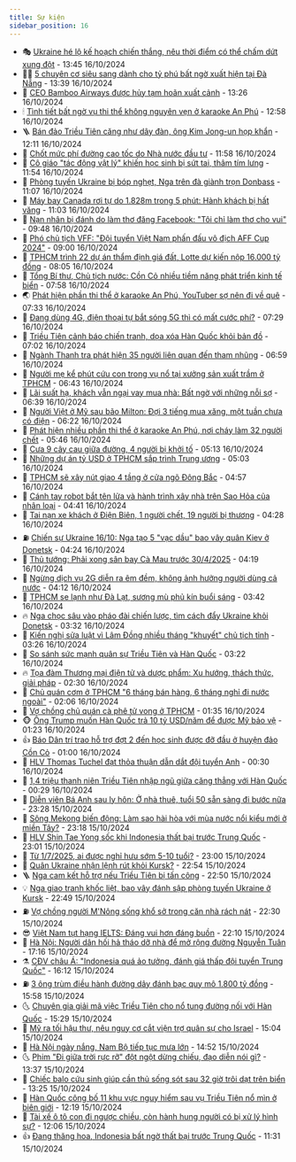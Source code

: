 ```yaml
---
title: Sự kiện
sidebar_position: 16
---
```


<!-- dantri-su-kien:START -->
- 🎭 [Ukraine hé lộ kế hoạch chiến thắng, nêu thời điểm có thể chấm dứt xung đột](https://dantri.com.vn/the-gioi/ukraine-he-lo-ke-hoach-chien-thang-neu-thoi-diem-co-the-cham-dut-xung-dot-20241016195511801.htm) - 13:45 16/10/2024
- 👨‍🏫 [5 chuyên cơ siêu sang dành cho tỷ phú bất ngờ xuất hiện tại Đà Nẵng](https://dantri.com.vn/xa-hoi/5-chuyen-co-sieu-sang-danh-cho-ty-phu-bat-ngo-xuat-hien-tai-da-nang-20241016192240357.htm) - 13:39 16/10/2024
- 🌮 [CEO Bamboo Airways được hủy tạm hoãn xuất cảnh](https://dantri.com.vn/kinh-doanh/ceo-bamboo-airways-duoc-huy-tam-hoan-xuat-canh-20241016200258125.htm) - 13:26 16/10/2024
- 🕯 [Tình tiết bất ngờ vụ thi thể không nguyên vẹn ở karaoke An Phú](https://dantri.com.vn/phap-luat/tinh-tiet-bat-ngo-vu-thi-the-khong-nguyen-ven-o-karaoke-an-phu-20241016193608592.htm) - 12:58 16/10/2024
- 🪜 [Bán đảo Triều Tiên căng như dây đàn, ông Kim Jong-un họp khẩn](https://dantri.com.vn/the-gioi/ban-dao-trieu-tien-cang-nhu-day-dan-ong-kim-jong-un-hop-khan-20241016182442042.htm) - 12:11 16/10/2024
- 🐘 [Chốt mức phí đường cao tốc do Nhà nước đầu tư](https://dantri.com.vn/xa-hoi/chot-muc-phi-duong-cao-toc-do-nha-nuoc-dau-tu-20241016173529195.htm) - 11:58 16/10/2024
- 🤔 [Cô giáo &quot;tác động vật lý&quot; khiến học sinh bị sứt tai, thâm tím lưng](https://dantri.com.vn/giao-duc/co-giao-tac-dong-vat-ly-khien-hoc-sinh-bi-sut-tai-tham-tim-lung-20241016183203075.htm) - 11:54 16/10/2024
- 🧠 [Phòng tuyến Ukraine bị bóp nghẹt, Nga trên đà giành trọn Donbass](https://dantri.com.vn/the-gioi/phong-tuyen-ukraine-bi-bop-nghet-nga-tren-da-gianh-tron-donbass-20241016080753306.htm) - 11:07 16/10/2024
- 📝 [Máy bay Canada rơi tự do 1.828m trong 5 phút: Hành khách bị hất văng](https://dantri.com.vn/the-gioi/may-bay-canada-roi-tu-do-1828m-trong-5-phut-hanh-khach-bi-hat-vang-20241016172414466.htm) - 11:03 16/10/2024
- 🦏 [Nạn nhân bị đánh do làm thơ đăng Facebook: &quot;Tôi chỉ làm thơ cho vui&quot;](https://dantri.com.vn/phap-luat/nan-nhan-bi-danh-do-lam-tho-dang-facebook-toi-chi-lam-tho-cho-vui-20241016160505367.htm) - 09:48 16/10/2024
- 🥰 [Phó chủ tịch VFF: &quot;Đội tuyển Việt Nam phấn đấu vô địch AFF Cup 2024&quot;](https://dantri.com.vn/the-thao/pho-chu-tich-vff-doi-tuyen-viet-nam-phan-dau-vo-dich-aff-cup-2024-20241015232209912.htm) - 09:00 16/10/2024
- 🤗 [TPHCM trình 22 dự án thẩm định giá đất, Lotte dự kiến nộp 16.000 tỷ đồng](https://dantri.com.vn/bat-dong-san/tphcm-trinh-22-du-an-tham-dinh-gia-dat-lotte-du-kien-nop-16000-ty-dong-20241016150128380.htm) - 08:05 16/10/2024
- 🌈 [Tổng Bí thư, Chủ tịch nước: Cồn Cỏ nhiều tiềm năng phát triển kinh tế biển](https://dantri.com.vn/xa-hoi/tong-bi-thu-chu-tich-nuoc-con-co-nhieu-tiem-nang-phat-trien-kinh-te-bien-20241016114142388.htm) - 07:58 16/10/2024
- 🌏 [Phát hiện phần thi thể ở karaoke An Phú, YouTuber sợ nên đi về quê](https://dantri.com.vn/phap-luat/phat-hien-phan-thi-the-o-karaoke-an-phu-youtuber-so-nen-di-ve-que-20241016141641839.htm) - 07:33 16/10/2024
- 💄 [Đang dùng 4G, điện thoại tự bắt sóng 5G thì có mất cước phí?](https://dantri.com.vn/suc-manh-so/dang-dung-4g-dien-thoai-tu-bat-song-5g-thi-co-mat-cuoc-phi-20241016142728489.htm) - 07:29 16/10/2024
- 👺 [Triều Tiên cảnh báo chiến tranh, dọa xóa Hàn Quốc khỏi bản đồ](https://dantri.com.vn/the-gioi/trieu-tien-canh-bao-chien-tranh-doa-xoa-han-quoc-khoi-ban-do-20241016134823017.htm) - 07:02 16/10/2024
- 👹 [Ngành Thanh tra phát hiện 35 người liên quan đến tham nhũng](https://dantri.com.vn/xa-hoi/nganh-thanh-tra-phat-hien-35-nguoi-lien-quan-den-tham-nhung-20241016134208208.htm) - 06:59 16/10/2024
- 🌊 [Người mẹ kể phút cứu con trong vụ nổ tại xưởng sản xuất trầm ở TPHCM](https://dantri.com.vn/xa-hoi/nguoi-me-ke-phut-cuu-con-trong-vu-no-tai-xuong-san-xuat-tram-o-tphcm-20241015221947190.htm) - 06:43 16/10/2024
- 🤠 [Lãi suất hạ, khách vẫn ngại vay mua nhà: Bất ngờ với những nỗi sợ](https://dantri.com.vn/kinh-doanh/lai-suat-ha-khach-van-ngai-vay-mua-nha-bat-ngo-voi-nhung-noi-so-20241015232708274.htm) - 06:39 16/10/2024
- 🎊 [Người Việt ở Mỹ sau bão Milton: Đợi 3 tiếng mua xăng, một tuần chưa có điện](https://dantri.com.vn/doi-song/nguoi-viet-o-my-sau-bao-milton-doi-3-tieng-mua-xang-mot-tuan-chua-co-dien-20241016124034494.htm) - 06:22 16/10/2024
- 🐘 [Phát hiện nhiều phần thi thể ở karaoke An Phú, nơi cháy làm 32 người chết](https://dantri.com.vn/phap-luat/phat-hien-nhieu-phan-thi-the-o-karaoke-an-phu-noi-chay-lam-32-nguoi-chet-20241016123725351.htm) - 05:46 16/10/2024
- 💂 [Cưa 9 cây cau giữa đường, 4 người bị khởi tố](https://dantri.com.vn/phap-luat/cua-9-cay-cau-giua-duong-4-nguoi-bi-khoi-to-20241016103422250.htm) - 05:13 16/10/2024
- 👹 [Những dự án tỷ USD ở TPHCM sắp trình Trung ương](https://dantri.com.vn/xa-hoi/nhung-du-an-ty-usd-o-tphcm-sap-trinh-trung-uong-20241011180747715.htm) - 05:03 16/10/2024
- 🦒 [TPHCM sẽ xây nút giao 4 tầng ở cửa ngõ Đông Bắc](https://dantri.com.vn/xa-hoi/tphcm-se-xay-nut-giao-4-tang-o-cua-ngo-dong-bac-20241016112530320.htm) - 04:57 16/10/2024
- 🗽 [Cánh tay robot bắt tên lửa và hành trình xây nhà trên Sao Hỏa của nhân loại](https://dantri.com.vn/khoa-hoc-cong-nghe/canh-tay-robot-bat-ten-lua-va-hanh-trinh-xay-nha-tren-sao-hoa-cua-nhan-loai-20241016111403118.htm) - 04:41 16/10/2024
- 💄 [Tai nạn xe khách ở Điện Biên, 1 người chết, 19 người bị thương](https://dantri.com.vn/xa-hoi/tai-nan-xe-khach-o-dien-bien-1-nguoi-chet-19-nguoi-bi-thuong-20241016111210548.htm) - 04:28 16/10/2024
- ⛽️ [Chiến sự Ukraine 16/10: Nga tạo 5 &quot;vạc dầu&quot; bao vây quân Kiev ở Donetsk](https://dantri.com.vn/the-gioi/chien-su-ukraine-1610-nga-tao-5-vac-dau-bao-vay-quan-kiev-o-donetsk-20241016110759855.htm) - 04:24 16/10/2024
- 🥷 [Thủ tướng: Phải xong sân bay Cà Mau trước 30/4/2025](https://dantri.com.vn/xa-hoi/thu-tuong-phai-xong-san-bay-ca-mau-truoc-3042025-20241016094422683.htm) - 04:19 16/10/2024
- 🤖 [Ngừng dịch vụ 2G diễn ra êm đềm, không ảnh hưởng người dùng cả nước](https://dantri.com.vn/suc-manh-so/ngung-dich-vu-2g-dien-ra-em-dem-khong-anh-huong-nguoi-dung-ca-nuoc-20241016105610098.htm) - 04:12 16/10/2024
- 🌊 [TPHCM se lạnh như Đà Lạt, sương mù phủ kín buổi sáng](https://dantri.com.vn/xa-hoi/tphcm-se-lanh-nhu-da-lat-suong-mu-phu-kin-buoi-sang-20241016101451415.htm) - 03:42 16/10/2024
- 🔥 [Nga chọc sâu vào pháo đài chiến lược, tìm cách đẩy Ukraine khỏi Donetsk](https://dantri.com.vn/the-gioi/nga-choc-sau-vao-phao-dai-chien-luoc-tim-cach-day-ukraine-khoi-donetsk-20241016102004641.htm) - 03:32 16/10/2024
- 🦏 [Kiến nghị sửa luật vì Lâm Đồng nhiều tháng &quot;khuyết&quot; chủ tịch tỉnh](https://dantri.com.vn/xa-hoi/kien-nghi-sua-luat-vi-lam-dong-nhieu-thang-khuyet-chu-tich-tinh-20241016095528002.htm) - 03:26 16/10/2024
- 🐘 [So sánh sức mạnh quân sự Triều Tiên và Hàn Quốc](https://dantri.com.vn/the-gioi/so-sanh-suc-manh-quan-su-trieu-tien-va-han-quoc-20241015212153405.htm) - 03:22 16/10/2024
- 🔥 [Tọa đàm Thương mại điện tử và dược phẩm: Xu hướng, thách thức, giải pháp](https://dantri.com.vn/suc-khoe/toa-dam-thuong-mai-dien-tu-va-duoc-pham-xu-huong-thach-thuc-giai-phap-20241015213133554.htm) - 02:30 16/10/2024
- 💼 [Chủ quán cơm ở TPHCM &quot;6 tháng bán hàng, 6 tháng nghỉ đi nước ngoài&quot;](https://dantri.com.vn/du-lich/chu-quan-com-o-tphcm-6-thang-ban-hang-6-thang-nghi-di-nuoc-ngoai-20241015173730760.htm) - 02:06 16/10/2024
- 🚀 [Vợ chồng chủ quán cà phê tử vong ở TPHCM](https://dantri.com.vn/phap-luat/vo-chong-chu-quan-ca-phe-tu-vong-o-tphcm-20241016082950338.htm) - 01:35 16/10/2024
- 🐵 [Ông Trump muốn Hàn Quốc trả 10 tỷ USD/năm để được Mỹ bảo vệ](https://dantri.com.vn/the-gioi/ong-trump-muon-han-quoc-tra-10-ty-usdnam-de-duoc-my-bao-ve-20241016081522548.htm) - 01:23 16/10/2024
- 👍 [Báo Dân trí trao hỗ trợ đợt 2 đến học sinh được đỡ đầu ở huyện đảo Cồn Cỏ](https://dantri.com.vn/tam-long-nhan-ai/bao-dan-tri-trao-ho-tro-dot-2-den-hoc-sinh-duoc-do-dau-o-huyen-dao-con-co-20241015172032142.htm) - 01:00 16/10/2024
- 🚦 [HLV Thomas Tuchel đạt thỏa thuận dẫn dắt đội tuyển Anh](https://dantri.com.vn/the-thao/hlv-thomas-tuchel-dat-thoa-thuan-dan-dat-doi-tuyen-anh-20241016072724897.htm) - 00:30 16/10/2024
- 🥸 [1,4 triệu thanh niên Triều Tiên nhập ngũ giữa căng thẳng với Hàn Quốc](https://dantri.com.vn/the-gioi/14-trieu-thanh-nien-trieu-tien-nhap-ngu-giua-cang-thang-voi-han-quoc-20241016064923319.htm) - 00:29 16/10/2024
- 🥷 [Diễn viên Bá Anh sau ly hôn: Ở nhà thuê, tuổi 50 sẵn sàng đi bước nữa](https://dantri.com.vn/giai-tri/dien-vien-ba-anh-sau-ly-hon-o-nha-thue-tuoi-50-san-sang-di-buoc-nua-20241016024327216.htm) - 23:28 15/10/2024
- 🤡 [Sông Mekong biến động: Làm sao hài hòa với mùa nước nổi kiểu mới ở miền Tây?](https://dantri.com.vn/xa-hoi/song-mekong-bien-dong-lam-sao-hai-hoa-voi-mua-nuoc-noi-kieu-moi-o-mien-tay-20241014200052969.htm) - 23:18 15/10/2024
- 🥳 [HLV Shin Tae Yong sốc khi Indonesia thất bại trước Trung Quốc](https://dantri.com.vn/the-thao/hlv-shin-tae-yong-soc-khi-indonesia-that-bai-truoc-trung-quoc-20241015232504676.htm) - 23:01 15/10/2024
- 🤩 [Từ 1/7/2025, ai được nghỉ hưu sớm 5-10 tuổi?](https://dantri.com.vn/an-sinh/tu-172025-ai-duoc-nghi-huu-som-5-10-tuoi-20241014045311467.htm) - 23:00 15/10/2024
- 🎡 [Quân Ukraine nhận lệnh rút khỏi Kursk?](https://dantri.com.vn/the-gioi/quan-ukraine-nhan-lenh-rut-khoi-kursk-20241016050550837.htm) - 22:54 15/10/2024
- 🪜 [Nga cam kết hỗ trợ nếu Triều Tiên bị tấn công](https://dantri.com.vn/the-gioi/nga-cam-ket-ho-tro-neu-trieu-tien-bi-tan-cong-20241016054033067.htm) - 22:50 15/10/2024
- 💡 [Nga giao tranh khốc liệt, bao vây đánh sập phòng tuyến Ukraine ở Kursk](https://dantri.com.vn/the-gioi/nga-giao-tranh-khoc-liet-bao-vay-danh-sap-phong-tuyen-ukraine-o-kursk-20241016054705009.htm) - 22:49 15/10/2024
- ⛽️ [Vợ chồng người M&#39;Nông sống khổ sở trong căn nhà rách nát](https://dantri.com.vn/tam-long-nhan-ai/vo-chong-nguoi-mnong-song-kho-so-trong-can-nha-rach-nat-20241014110748948.htm) - 22:30 15/10/2024
- 😎 [Việt Nam tụt hạng IELTS: Đáng vui hơn đáng buồn](https://dantri.com.vn/giao-duc/viet-nam-tut-hang-ielts-dang-vui-hon-dang-buon-20241015232105687.htm) - 22:10 15/10/2024
- 🗽 [Hà Nội: Người dân hối hả tháo dỡ nhà để mở rộng đường Nguyễn Tuân](https://dantri.com.vn/xa-hoi/ha-noi-nguoi-dan-hoi-ha-thao-do-nha-de-mo-rong-duong-nguyen-tuan-20241015181704504.htm) - 17:16 15/10/2024
- ⚗️ [CĐV châu Á: &quot;Indonesia quá ảo tưởng, đánh giá thấp đội tuyển Trung Quốc&quot;](https://dantri.com.vn/the-thao/cdv-chau-a-indonesia-qua-ao-tuong-danh-gia-thap-doi-tuyen-trung-quoc-20241015225946307.htm) - 16:12 15/10/2024
- ⛽️ [3 ông trùm điều hành đường dây đánh bạc quy mô 1.800 tỷ đồng](https://dantri.com.vn/phap-luat/3-ong-trum-dieu-hanh-duong-day-danh-bac-quy-mo-1800-ty-dong-20241015224816562.htm) - 15:58 15/10/2024
- 🌜 [Chuyên gia giải mã việc Triều Tiên cho nổ tung đường nối với Hàn Quốc](https://dantri.com.vn/the-gioi/chuyen-gia-giai-ma-viec-trieu-tien-cho-no-tung-duong-noi-voi-han-quoc-20241015222155268.htm) - 15:29 15/10/2024
- 🦩 [Mỹ ra tối hậu thư, nêu nguy cơ cắt viện trợ quân sự cho Israel](https://dantri.com.vn/the-gioi/my-ra-toi-hau-thu-neu-nguy-co-cat-vien-tro-quan-su-cho-israel-20241015215015039.htm) - 15:04 15/10/2024
- 🦒 [Hà Nội ngày nắng, Nam Bộ tiếp tục mưa lớn](https://dantri.com.vn/xa-hoi/ha-noi-ngay-nang-nam-bo-tiep-tuc-mua-lon-20241015213722391.htm) - 14:52 15/10/2024
- 🌜 [Phim &quot;Đi giữa trời rực rỡ&quot; đột ngột dừng chiếu, đạo diễn nói gì?](https://dantri.com.vn/giai-tri/phim-di-giua-troi-ruc-ro-dot-ngot-dung-chieu-dao-dien-noi-gi-20241015195908136.htm) - 13:37 15/10/2024
- 🐎 [Chiếc balo cứu sinh giúp cần thủ sống sót sau 32 giờ trôi dạt trên biển](https://dantri.com.vn/xa-hoi/chiec-balo-cuu-sinh-giup-can-thu-song-sot-sau-32-gio-troi-dat-tren-bien-20241015182001686.htm) - 13:25 15/10/2024
- 🌋 [Hàn Quốc công bố 11 khu vực nguy hiểm sau vụ Triều Tiên nổ mìn ở biên giới](https://dantri.com.vn/the-gioi/han-quoc-cong-bo-11-khu-vuc-nguy-hiem-sau-vu-trieu-tien-no-min-o-bien-gioi-20241015191333960.htm) - 12:19 15/10/2024
- 🧰 [Tài xế ô tô con đi ngược chiều, còn hành hung người có bị xử lý hình sự?](https://dantri.com.vn/phap-luat/tai-xe-o-to-con-di-nguoc-chieu-con-hanh-hung-nguoi-co-bi-xu-ly-hinh-su-20241015184721467.htm) - 12:06 15/10/2024
- 👍 [Đang thăng hoa, Indonesia bất ngờ thất bại trước Trung Quốc](https://dantri.com.vn/the-thao/dang-thang-hoa-indonesia-bat-ngo-that-bai-truoc-trung-quoc-20241015181757706.htm) - 11:31 15/10/2024<!-- dantri-su-kien:END -->
